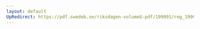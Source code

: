 ```yaml
---
layout: default
UpRedirect: https://pdf.swedeb.se/riksdagen-volumeG-pdf/199091/reg_199091/reg_199091_0944.pdf
---
```

